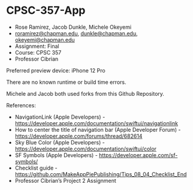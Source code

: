# CPSC-357-App

* Rose Ramirez, Jacob Dunkle, Michele Okeyemi
* roramirez@chapman.edu, dunkle@chapman.edu, okeyemi@chapman.edu
* Assignment: Final
* Course: CPSC 357
* Professor Cibrian

Preferred preview device: iPhone 12 Pro

There are no known runtime or build time errors.

Michele and Jacob both used forks from this Github Repository.

References:
* NavigationLink (Apple Developers) - https://developer.apple.com/documentation/swiftui/navigationlink
* How to center the title of navigation bar (Apple Developer Forum) - https://developer.apple.com/forums/thread/682614
* Sky Blue Color (Apple Developers) - https://developer.apple.com/documentation/swiftui/color
* SF Symbols (Apple Developers) - https://developer.apple.com/sf-symbols/
* Checklist guide - https://github.com/MakeAppPiePublishing/Tips_08_04_Checklist_End
* Professor Cibrian’s Project 2 Assignment
